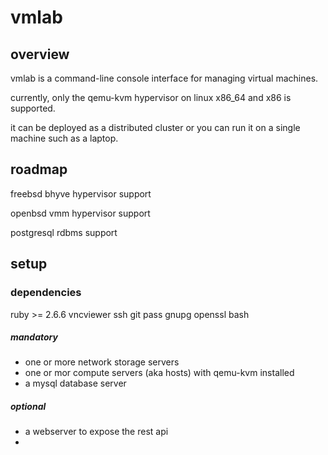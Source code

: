 # vmlab

## overview
vmlab is a command-line console interface for managing virtual machines.

currently, only the qemu-kvm hypervisor on linux x86_64 and x86 is supported.

it can be deployed as a distributed cluster or you can run it on a single machine such as a laptop.

## roadmap
freebsd bhyve hypervisor support

openbsd vmm hypervisor support

postgresql rdbms support

## setup



### dependencies
ruby >= 2.6.6
vncviewer
ssh
git
pass
gnupg
openssl
bash

##### mandatory
- one or more network storage servers
- one or mor compute servers (aka hosts) with qemu-kvm installed
- a mysql database server
##### optional
- a webserver to expose the rest api
- 
